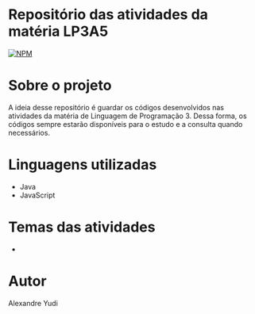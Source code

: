 # Repositório das atividades da matéria LP3A5
[![NPM](https://img.shields.io/npm/l/react)](https://github.com/AlexYud/LP3A5/blob/master/LICENSE) 

# Sobre o projeto

A ideia desse repositório é guardar os códigos desenvolvidos nas atividades da matéria de Linguagem de Programação 3. Dessa forma, os códigos sempre estarão disponíveis para o estudo e a consulta quando necessários.

# Linguagens utilizadas

- Java
- JavaScript

# Temas das atividades

- [Estudo sobre a classe Collectors]: https://github.com/AlexYud/LP3A5/tree/master/Collectors

# Autor

Alexandre Yudi
